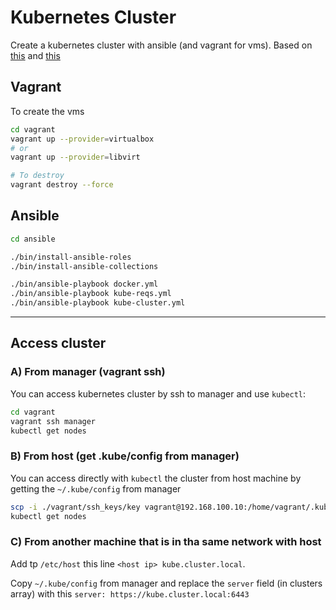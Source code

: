 # Kubernetes Cluster
Create a kubernetes cluster with ansible (and vagrant for vms).
Based on [this](https://kubernetes.io/docs/setup/production-environment/tools/kubeadm/create-cluster-kubeadm/) and [this](https://kubernetes.io/blog/2019/03/15/kubernetes-setup-using-ansible-and-vagrant/)


## Vagrant

To create the vms

```bash
cd vagrant
vagrant up --provider=virtualbox
# or
vagrant up --provider=libvirt

# To destroy
vagrant destroy --force
```


## Ansible

```bash
cd ansible

./bin/install-ansible-roles
./bin/install-ansible-collections

./bin/ansible-playbook docker.yml
./bin/ansible-playbook kube-reqs.yml
./bin/ansible-playbook kube-cluster.yml
```

_______________________

## Access cluster

### A) From manager (vagrant ssh)
You can access kubernetes cluster by ssh to manager and use `kubectl`:
```bash
cd vagrant
vagrant ssh manager
kubectl get nodes
```

### B) From host (get .kube/config from manager)
You can access directly with `kubectl` the cluster from host machine by getting the `~/.kube/config` from manager
```bash
scp -i ./vagrant/ssh_keys/key vagrant@192.168.100.10:/home/vagrant/.kube/config ~/.kube/config
kubectl get nodes
```

### C) From another machine that is in tha same network with host
Add tp `/etc/host` this line `<host ip> kube.cluster.local`.

Copy `~/.kube/config` from manager and replace the `server` field (in clusters array) with this `server: https://kube.cluster.local:6443`
